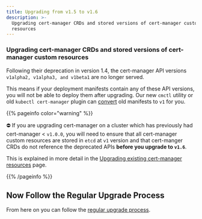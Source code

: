 ```yaml
---
title: Upgrading from v1.5 to v1.6
description: >-
  Upgrading cert-manager CRDs and stored versions of cert-manager custom
  resources
---
```


### Upgrading cert-manager CRDs and stored versions of cert-manager custom resources

Following their deprecation in version 1.4, the cert-manager API versions
`v1alpha2, v1alpha3, and v1beta1` are no longer served.

This means if your deployment manifests contain any of these API versions, you
will not be able to deploy them after upgrading. Our new `cmctl` utility or old
`kubectl cert-manager` plugin can [convert](../../../usage/cmctl/#convert) old
manifests to `v1` for you.

{{% pageinfo color="warning" %}}

⛔️ If you are upgrading cert-manager on a cluster which has previously had
cert-manager < `v1.0.0`, you will need to ensure that all cert-manager custom
resources are stored in `etcd` at `v1` version and that cert-manger CRDs do not
reference the deprecated APIs **before you upgrade to `v1.6`**.

This is explained in more detail in the
[Upgrading existing cert-manager resources](../remove-deprecated-apis/#upgrading-existing-cert-manager-resources)
page.

{{% /pageinfo %}}

## Now Follow the Regular Upgrade Process

From here on you can follow the [regular upgrade process](../).
